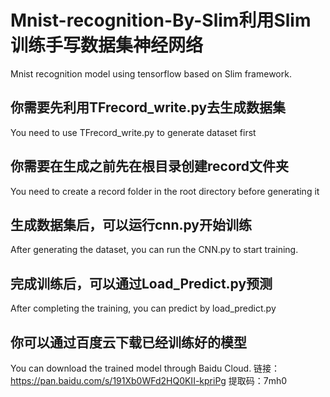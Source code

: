 # Mnist-recognition-By-Slim利用Slim训练手写数据集神经网络
Mnist recognition model using tensorflow based on Slim framework.

## 你需要先利用TFrecord_write.py去生成数据集
You need to use TFrecord_write.py to generate dataset first

## 你需要在生成之前先在根目录创建record文件夹
You need to create a record folder in the root directory before generating it

## 生成数据集后，可以运行cnn.py开始训练
After generating the dataset, you can run the CNN.py to start training.

## 完成训练后，可以通过Load_Predict.py预测
After completing the training, you can predict by load_predict.py

## 你可以通过百度云下载已经训练好的模型
You can download the trained model through Baidu Cloud.
链接：https://pan.baidu.com/s/191Xb0WFd2HQ0KII-kpriPg 
提取码：7mh0 
